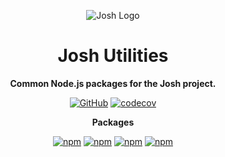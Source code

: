 <div align="center">

![Josh Logo](https://evie.codes/josh-light.png)

# Josh Utilities

**Common Node.js packages for the Josh project.**

[![GitHub](https://img.shields.io/github/license/josh-development/utilities)](https://github.com/josh-development/utilities/blob/main/LICENSE)
[![codecov](https://codecov.io/gh/josh-development/utilities/branch/main/graph/badge.svg?token=JnJcjxqT3k)](https://codecov.io/gh/josh-development/utilities)

**Packages**

[![npm](https://img.shields.io/npm/v/@joshdb/eslint-config?color=crimson&logo=npm&style=flat-square&label=@joshdb/eslint-config)](https://www.npmjs.com/package/@joshdb/eslint-config)
[![npm](https://img.shields.io/npm/v/@joshdb/prettier-config?color=crimson&logo=npm&style=flat-square&label=@joshdb/prettier-config)](https://www.npmjs.com/package/@joshdb/prettier-config)
[![npm](https://img.shields.io/npm/v/@joshdb/provider?color=crimson&logo=npm&style=flat-square&label=@joshdb/provider)](https://www.npmjs.com/package/@joshdb/provider)
[![npm](https://img.shields.io/npm/v/@joshdb/serialize?color=crimson&logo=npm&style=flat-square&label=@joshdb/serialize)](https://www.npmjs.com/package/@joshdb/serialize)

</div>
